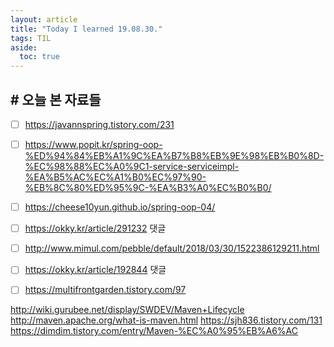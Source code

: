 ```yaml
---
layout: article
title: "Today I learned 19.08.30."
tags: TIL
aside:
  toc: true
---
```


## # 오늘 본 자료들
- [ ] https://javannspring.tistory.com/231
- [ ] https://www.popit.kr/spring-oop-%ED%94%84%EB%A1%9C%EA%B7%B8%EB%9E%98%EB%B0%8D-%EC%98%88%EC%A0%9C1-service-serviceimpl-%EA%B5%AC%EC%A1%B0%EC%97%90-%EB%8C%80%ED%95%9C-%EA%B3%A0%EC%B0%B0/
- [ ] https://cheese10yun.github.io/spring-oop-04/
- [ ] https://okky.kr/article/291232 댓글
- [ ] http://www.mimul.com/pebble/default/2018/03/30/1522386129211.html
- [ ] https://okky.kr/article/192844 댓글
- [ ] https://multifrontgarden.tistory.com/97


http://wiki.gurubee.net/display/SWDEV/Maven+Lifecycle
http://maven.apache.org/what-is-maven.html
https://sjh836.tistory.com/131
https://dimdim.tistory.com/entry/Maven-%EC%A0%95%EB%A6%AC